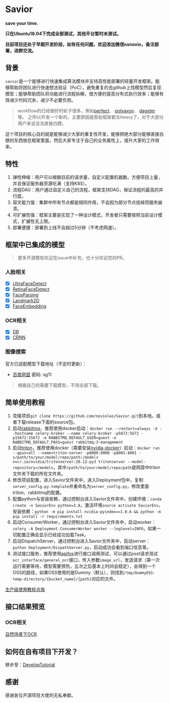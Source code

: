 # Savior

**save your time.**

**只在Ubuntu18.04下完成全部测试，其他平台暂时未测试。**

**目前项目还处于早期开发阶段，如有任何问题，欢迎添加微信nsnovio，备注部署，进群交流。**


## 背景

`savior`是一个能够进行快速集成算法模块并支持高性能部署的轻量开发框架。能够帮助将团队进行快速想法验证（PoC），避免重复的去github上找模型然后复现模型；能够帮助团队将功能进行流程拆解，很方便的提高分布式执行效率；能够有效减少代码冗余，减少不必要负担。

> workflow的已经做好的轮子很多，例如[perfect](https://github.com/PrefectHQ/prefect)、 [polyaxon](https://github.com/polyaxon/polyaxon)、 [dagster](https://github.com/dagster-io/dagster)等。 之所以开发一个新的，主要原因是那些框架都太heavy了，对于大部分用户来说没法直接白嫖。

这个项目的核心目的就是能够减少大家的重复性开发，能够把绝大部分能够直接白嫖的东西放在框架里面，然后大家专注于自己的业务属性上，提升大家的工作效率。

## 特性

1. 弹性伸缩：用户可以根据目前的请求量，自定义配置机器数。方便项目上量，并且保证服务器资源吃满（支持K8S）。
2. 流程DAG：用户通过自定义自己的流程，框架支持DAG，保证流程的最高的并行度。
3. 容灾能力强：集群中所有节点都是相同作用，不会因为部分节点挂掉而服务崩溃。
4. 可扩展性强：框架主要是实现了一种设计模式，开发者只需要按照当前设计模式，扩展性无上限。
5. 部署便捷：部署到上线不会超过5分钟（不考虑网速）。

## 框架中已集成的模型

> 更多开源模型欢迎在issue中补充，也十分欢迎您的PR。

### 人脸相关

- [x] [UltraFaceDetect](https://github.com/Linzaer/Ultra-Light-Fast-Generic-Face-Detector-1MB)
- [x] [RetinaFaceDetect](https://github.com/deepinsight/insightface)
- [x] [FaceParsing](https://github.com/zllrunning/face-parsing.PyTorch)
- [x] [Landmark2D](https://github.com/deepinsight/insightface)
- [x] [FaceEmbedding](https://github.com/ZhaoJ9014/face.evoLVe.PyTorch)

### OCR相关
- [x] [DB](https://github.com/WenmuZhou/PytorchOCR)
- [x] [CRNN](https://github.com/WenmuZhou/PytorchOCR)

### 图像搜索

官方已适配模型下载地址（不定时更新）：

- [百度网盘](https://pan.baidu.com/s/1DvSQMM76gGAltPLma6w1wQ)  密码: sg11

> 根据自己的需要下载模型，不用全部下载。

## 简单使用教程

1. 克隆项目`git clone https://github.com/novioleo/Savior.git`到本地。或者下载release下面的source包。
2. 启动[rabbitmq](https://hub.docker.com/_/rabbitmq)，推荐使用docker启动：`docker run --restart=always -d --hostname celery-broker --name celery-broker -p5672:5672 -p15672:15672 -e RABBITMQ_DEFAULT_USER=guest -e RABBITMQ_DEFAULT_PASS=guest rabbitmq:3-management`
3. 启动[triton](https://github.com/triton-inference-server/server)，推荐使用docker（需要安装[nvidia-docker](https://docs.nvidia.com/datacenter/cloud-native/container-toolkit/install-guide.html#docker)）启动：`docker run --gpus=all --name=triton-server -p8000:8000 -p8001:8001 -v/path/to/your/model/repo/path:/models nvcr.io/nvidia/tritonserver:20.12-py3 tritonserver --model-repository=/models`，其中`/path/to/your/model/repo/path`是网盘中triton文件夹下载的所在文件夹。
4. 修改项目配置，进入Savior文件夹中，进入Deployment包中，复制`server_config.py.template`并重命名为`server_config.py`，修改里面triton、rabbitmq的配置。
5. 配置python与安装依赖，通过控制台进入Savior文件夹中，创建环境：`conda create -n SaviorEnv python=3.8`，激活环境`source activate SaviorEnv`，安装依赖：`python -m pip install nvidia-pyindex==1.0.6 && python -m pip install -r requirements.txt`
6. 启动ConsumerWorker，通过控制台进入Savior文件夹中，启动worker：`celery -A Deployment.ConsumerWorker worker --loglevel=INFO`，如果一切配置正确会显示已经成功加载Task。
7. 启动DispatchServer，通过控制台进入Savior文件夹中，启动server：`python Deployment/DispathServer.py`，启动成功会看到端口信息等。
8. 测试接口服务，推荐使用[apifox](https://www.apifox.cn/)进行接口调用测试，可以通过post请求测试`ocr_interface/general_ocr`接口，传入参数`image_url`，发送请求（第一次运行需要等待，模型需要预热，五次之后基本上时间会稳定），会得到一个OSS的路径，如果OSS使用的是Dummy（默认），则找到`/tmp/DummyOSS-temp-directory/{bucket_name}/{path}`对应的文件。

[生产级使用教程点我](./Docs/AdvancedTutorial.md)

## 接口结果预览

### OCR相关

[自然场景下OCR](./Docs/ResultImageGallery/general_ocr接口结果展示图.webp)

## 如何在自有项目下开发？

移步至：[DevelopTutorial](./Docs/DevelopTutorial.md)

## 感谢

感谢各位开源项目大佬的无私奉献。

